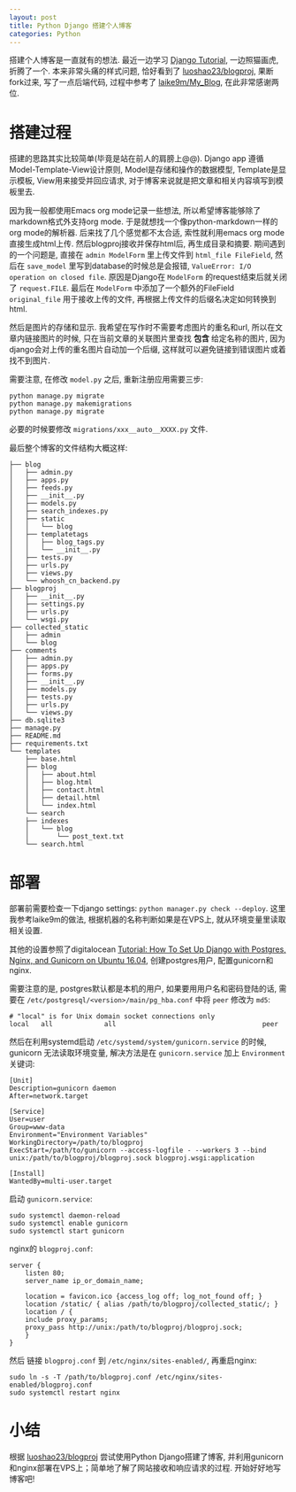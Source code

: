 ```yaml
---
layout: post
title: Python Django 搭建个人博客
categories: Python
---
```



搭建个人博客是一直就有的想法. 最近一边学习 [Django Tutorial](https://docs.djangoproject.com/en/2.0/intro/tutorial01/), 一边照猫画虎, 折腾了一个. 本来非常头痛的样式问题, 恰好看到了 [luoshao23/blogproj](https://github.com/luoshao23/blogproj), 果断fork过来, 写了一点后端代码, 过程中参考了 [laike9m/My\_Blog](https://github.com/laike9m/My_Blog), 在此非常感谢两位.


# 搭建过程

搭建的思路其实比较简单(毕竟是站在前人的肩膀上@@). Django app 遵循Model-Template-View设计原则, Model是存储和操作的数据模型, Template是显示模板, View用来接受并回应请求, 对于博客来说就是把文章和相关内容填写到模板里去. 

因为我一般都使用Emacs org mode记录一些想法, 所以希望博客能够除了markdown格式外支持org mode. 于是就想找一个像python-markdown一样的org mode的解析器. 后来找了几个感觉都不太合适, 索性就利用emacs org mode直接生成html上传. 然后blogproj接收并保存html后, 再生成目录和摘要. 期间遇到的一个问题是, 直接在 `admin ModelForm` 里上传文件到 `html_file FileField`, 然后在 `save_model` 里写到database的时候总是会报错, `ValueError: I/O operation on closed file`. 原因是Django在 `ModelForm` 的request结束后就关闭了 `request.FILE`. 最后在 `ModelForm` 中添加了一个额外的FileField `original_file` 用于接收上传的文件, 再根据上传文件的后缀名决定如何转换到html.

然后是图片的存储和显示. 我希望在写作时不需要考虑图片的重名和url, 所以在文章内链接图片的时候, 只在当前文章的关联图片里查找 **包含** 给定名称的图片, 因为django会对上传的重名图片自动加一个后缀, 这样就可以避免链接到错误图片或着找不到图片.

需要注意, 在修改 `model.py` 之后, 重新注册应用需要三步:

    python manage.py migrate
    python manage.py makemigrations
    python manage.py migrate

必要的时候要修改 `migrations/xxx__auto__XXXX.py` 文件.

最后整个博客的文件结构大概这样:

    
    ├── blog
    │   ├── admin.py
    │   ├── apps.py
    │   ├── feeds.py
    │   ├── __init__.py
    │   ├── models.py
    │   ├── search_indexes.py
    │   ├── static
    │   │   └── blog
    │   ├── templatetags
    │   │   ├── blog_tags.py
    │   │   └── __init__.py
    │   ├── tests.py
    │   ├── urls.py
    │   ├── views.py
    │   └── whoosh_cn_backend.py
    ├── blogproj
    │   ├── __init__.py
    │   ├── settings.py
    │   ├── urls.py
    │   └── wsgi.py
    ├── collected_static
    │   ├── admin
    │   └── blog
    ├── comments
    │   ├── admin.py
    │   ├── apps.py
    │   ├── forms.py
    │   ├── __init__.py
    │   ├── models.py
    │   ├── tests.py
    │   ├── urls.py
    │   └── views.py
    ├── db.sqlite3
    ├── manage.py
    ├── README.md
    ├── requirements.txt
    └── templates
        ├── base.html
        ├── blog
        │   ├── about.html
        │   ├── blog.html
        │   ├── contact.html
        │   ├── detail.html
        │   └── index.html
        └── search
    	├── indexes
    	│   └── blog
    	│       └── post_text.txt
    	└── search.html


# 部署

部署前需要检查一下django settings: `python manager.py check --deploy`. 这里我参考laike9m的做法, 根据机器的名称判断如果是在VPS上, 就从环境变量里读取相关设置.

其他的设置参照了digitalocean [Tutorial: How To Set Up Django with Postgres, Nginx, and Gunicorn on Ubuntu 16.04](https://www.digitalocean.com/community/tutorials/how-to-set-up-django-with-postgres-nginx-and-gunicorn-on-ubuntu-16-04), 创建postgres用户, 配置gunicorn和nginx.

需要注意的是, postgres默认都是本机的用户, 如果要用用户名和密码登陆的话, 需要在 `/etc/postgresql/<version>/main/pg_hba.conf` 中将 `peer` 修改为 `md5`:

    # "local" is for Unix domain socket connections only
    local   all             all                                     peer

然后在利用systemd启动 `/etc/systemd/system/gunicorn.service` 的时候, gunicorn 无法读取环境变量, 解决方法是在 `gunicorn.service` 加上 `Environment` 关键词:

    [Unit]
    Description=gunicorn daemon
    After=network.target
    
    [Service]
    User=user
    Group=www-data
    Environment="Environment Variables"
    WorkingDirectory=/path/to/blogproj
    ExecStart=/path/to/gunicorn --access-logfile - --workers 3 --bind unix:/path/to/blogproj/blogproj.sock blogproj.wsgi:application
    
    [Install]
    WantedBy=multi-user.target

启动 `gunicorn.service`:

    sudo systemctl daemon-reload
    sudo systemctl enable gunicorn
    sudo systemctl start gunicorn

nginx的 `blogproj.conf`:

    server {
        listen 80;
        server_name ip_or_domain_name;
    
        location = favicon.ico {access_log off; log_not_found off; }
        location /static/ { alias /path/to/blogproj/collected_static/; }
        location / {
    	include proxy_params;
    	proxy_pass http://unix:/path/to/blogproj/blogproj.sock;
        }
    }

然后 链接 `blogproj.conf` 到 `/etc/nginx/sites-enabled/`, 再重启nginx:

    sudo ln -s -T /path/to/blogproj.conf /etc/nginx/sites-enabled/blogproj.conf
    sudo systemctl restart nginx


# 小结

根据 [luoshao23/blogproj](https://github.com/luoshao23/blogproj) 尝试使用Python Django搭建了博客, 并利用gunicorn和nginx部署在VPS上；简单地了解了网站接收和响应请求的过程.
开始好好地写博客吧!

